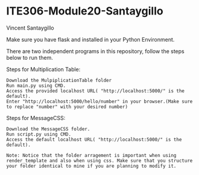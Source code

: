 # ITE306-Module20-Santaygillo


Vincent Santaygillo

Make sure you have flask and installed in your Python Environment.

There are two independent programs in this repository, follow the steps below to run them.

Steps for Multiplication Table:

    Download the MulpiplicationTable folder
    Run main.py using CMD.
    Access the provided localhost URL( "http://localhost:5000/" is the default).
    Enter "http://localhost:5000/hello/number" in your browser.(Make sure to replace "number" with your desired number)

Steps for MessageCSS:

    Download the MessageCSS folder.
    Run script.py using CMD.
    Access the default localhost URL( "http://localhost:5000/" is the default).
  
    Note: Notice that the folder arragement is important when using render_template and also when using css. Make sure that you structure your folder identical to mine if you are planning to modify it.
